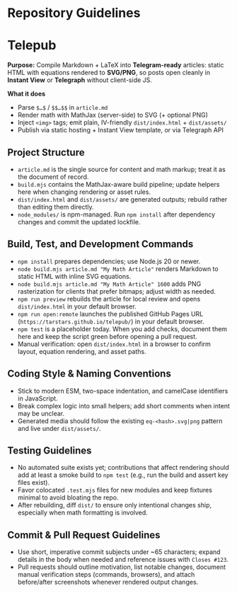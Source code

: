 # Repository Guidelines

# Telepub

**Purpose:** Compile Markdown + LaTeX into **Telegram-ready** articles: static HTML with equations rendered to **SVG/PNG**, so posts open cleanly in **Instant View** or **Telegraph** without client-side JS.

**What it does**
- Parse `$…$` / `$$…$$` in `article.md`
- Render math with MathJax (server-side) to SVG (+ optional PNG)
- Inject `<img>` tags; emit plain, IV-friendly `dist/index.html` + `dist/assets/`
- Publish via static hosting + Instant View template, or via Telegraph API


## Project Structure
- `article.md` is the single source for content and math markup; treat it as the document of record.
- `build.mjs` contains the MathJax-aware build pipeline; update helpers here when changing rendering or asset rules.
- `dist/index.html` and `dist/assets/` are generated outputs; rebuild rather than editing them directly.
- `node_modules/` is npm-managed. Run `npm install` after dependency changes and commit the updated lockfile.

## Build, Test, and Development Commands
- `npm install` prepares dependencies; use Node.js 20 or newer.
- `node build.mjs article.md "My Math Article"` renders Markdown to static HTML with inline SVG equations.
- `node build.mjs article.md "My Math Article" 1600` adds PNG rasterization for clients that prefer bitmaps; adjust width as needed.
- `npm run preview` rebuilds the article for local review and opens `dist/index.html` in your default browser.
- `npm run open:remote` launches the published GitHub Pages URL (`https://tarstars.github.io/telepub/`) in your default browser.
- `npm test` is a placeholder today. When you add checks, document them here and keep the script green before opening a pull request.
- Manual verification: open `dist/index.html` in a browser to confirm layout, equation rendering, and asset paths.

## Coding Style & Naming Conventions
- Stick to modern ESM, two-space indentation, and camelCase identifiers in JavaScript.
- Break complex logic into small helpers; add short comments when intent may be unclear.
- Generated media should follow the existing `eq-<hash>.svg|png` pattern and live under `dist/assets/`.

## Testing Guidelines
- No automated suite exists yet; contributions that affect rendering should add at least a smoke build to `npm test` (e.g., run the build and assert key files exist).
- Favor colocated `.test.mjs` files for new modules and keep fixtures minimal to avoid bloating the repo.
- After rebuilding, diff `dist/` to ensure only intentional changes ship, especially when math formatting is involved.

## Commit & Pull Request Guidelines
- Use short, imperative commit subjects under ~65 characters; expand details in the body when needed and reference issues with `Closes #123`.
- Pull requests should outline motivation, list notable changes, document manual verification steps (commands, browsers), and attach before/after screenshots whenever rendered output changes.
